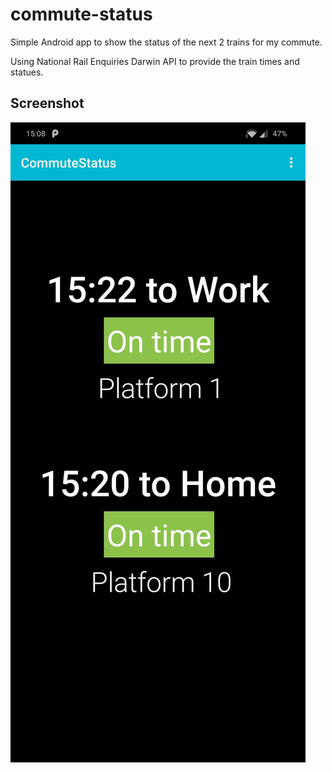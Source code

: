# commute-status
Simple Android app to show the status of the next 2 trains for my commute.

Using National Rail Enquiries Darwin API to provide the train times and statues.

## Screenshot
![alt text](/docs/screenshot.jpg?raw=true "App Screenshot")